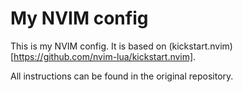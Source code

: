 # My NVIM config

This is my NVIM config. It is based on
(kickstart.nvim)[https://github.com/nvim-lua/kickstart.nvim].

All instructions can be found in the original repository.
